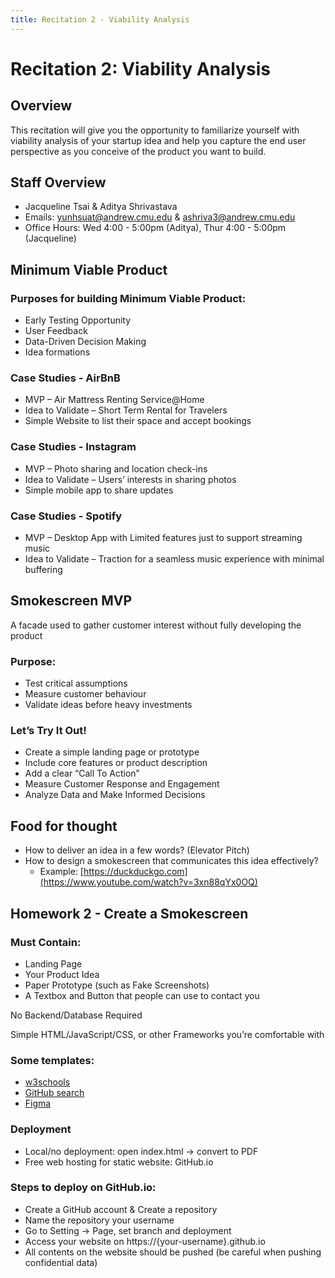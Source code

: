 ```yaml
---
title: Recitation 2 - Viability Analysis
---
```


# Recitation 2: Viability Analysis

## Overview
This recitation will give you the opportunity to familiarize yourself with viability analysis of your startup idea and help you capture the end user perspective as you conceive of the product you want to build.

## Staff Overview

- Jacqueline Tsai & Aditya Shrivastava
- Emails: yunhsuat@andrew.cmu.edu & ashriva3@andrew.cmu.edu
- Office Hours: Wed 4:00 - 5:00pm (Aditya), Thur 4:00 - 5:00pm (Jacqueline)

## Minimum Viable Product

### Purposes for building Minimum Viable Product:

   - Early Testing Opportunity
   - User Feedback
   - Data-Driven Decision Making
   - Idea formations

### Case Studies -  AirBnB

   - MVP – Air Mattress Renting Service@Home
   - Idea to Validate – Short Term Rental for Travelers
   - Simple Website to list their space and accept bookings

### Case Studies -  Instagram

   - MVP – Photo sharing and location check-ins
   - Idea to Validate – Users’ interests in sharing photos
   - Simple mobile app to share updates

### Case Studies -  Spotify

   - MVP – Desktop App with Limited features just to support streaming music
   - Idea to Validate – Traction for a seamless music experience with minimal buffering


## Smokescreen MVP

A facade used to gather customer interest without fully developing the product

### Purpose:

   - Test critical assumptions
   - Measure customer behaviour
   - Validate ideas before heavy investments

### Let’s Try It Out!

   - Create a simple landing page or prototype
   - Include core features or product description
   - Add a clear “Call To Action”
   - Measure Customer Response and Engagement
   - Analyze Data and Make Informed Decisions

## Food for thought

   - How to deliver an idea in a few words? (Elevator Pitch)
   - How to design a smokescreen that communicates this idea effectively? 
      - Example: [https://duckduckgo.com](https://www.youtube.com/watch?v=3xn88qYx0OQ)

## Homework 2 - Create a Smokescreen

### Must Contain:

   - Landing Page
   - Your Product Idea
   - Paper Prototype (such as Fake Screenshots)
   - A Textbox and Button that people can use to contact you

No Backend/Database Required

Simple HTML/JavaScript/CSS, or other Frameworks you’re comfortable with

### Some templates:

   - [w3schools](https://www.w3schools.com/w3css/w3css_templates.asp)
   - [GitHub search](https://github.com/Jacqueline-Tsai/jacqueline-tsai.github.io)
   - [Figma](https://www.figma.com/)

### Deployment

   - Local/no deployment: open index.html -> convert to PDF
   - Free web hosting for static website: GitHub.io

### Steps to deploy on GitHub.io:

   - Create a GitHub account & Create a repository
   - Name the repository your username
   - Go to Setting -> Page, set branch and deployment
   - Access your website on https://{your-username}.github.io
   - All contents on the website should be pushed (be careful when pushing confidential data)


